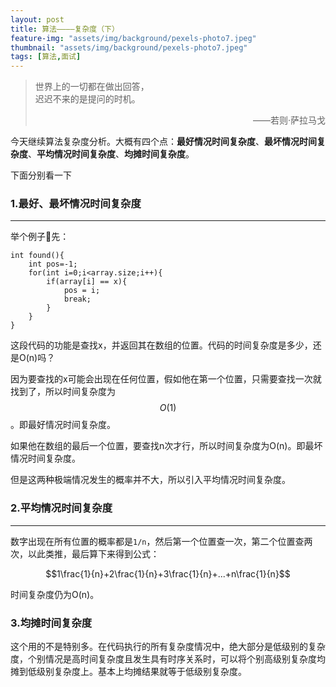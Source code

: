 ```yaml
---
layout: post
title: 算法————复杂度（下）
feature-img: "assets/img/background/pexels-photo7.jpeg"
thumbnail: "assets/img/background/pexels-photo7.jpeg"
tags: [算法,面试]
---
```


> 世界上的一切都在做出回答，<br>
> 迟迟不来的是提问的时机。                   
> <p align="right">——若则·萨拉马戈</p>

今天继续算法复杂度分析。大概有四个点：**最好情况时间复杂度**、**最坏情况时间复杂度**、**平均情况时间复杂度**、**均摊时间复杂度**。

下面分别看一下


### 1.最好、最坏情况时间复杂度
----

举个例子🌰先：

```
int found(){
    int pos=-1;
    for(int i=0;i<array.size;i++){
        if(array[i] == x){
            pos = i;
            break;
        }
    }
}
```

这段代码的功能是查找x，并返回其在数组的位置。代码的时间复杂度是多少，还是O(n)吗？

因为要查找的x可能会出现在任何位置，假如他在第一个位置，只需要查找一次就找到了，所以时间复杂度为$$O(1)$$。即最好情况时间复杂度。

如果他在数组的最后一个位置，要查找n次才行，所以时间复杂度为O(n)。即最坏情况时间复杂度。

但是这两种极端情况发生的概率并不大，所以引入平均情况时间复杂度。

### 2.平均情况时间复杂度
----

数字出现在所有位置的概率都是` 1/n `，然后第一个位置查一次，第二个位置查两次，以此类推，最后算下来得到公式：

$$1\frac{1}{n}+2\frac{1}{n}+3\frac{1}{n}+...+n\frac{1}{n}$$

时间复杂度仍为O(n)。

### 3.均摊时间复杂度

这个用的不是特别多。在代码执行的所有复杂度情况中，绝大部分是低级别的复杂度，个别情况是高时间复杂度且发生具有时序关系时，可以将个别高级别复杂度均摊到低级别复杂度上。基本上均摊结果就等于低级别复杂度。


